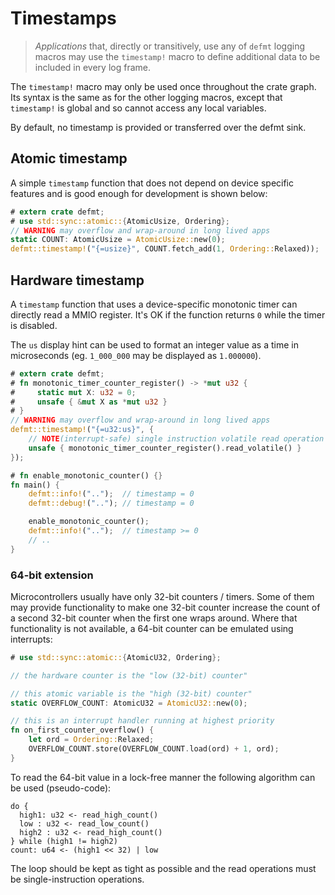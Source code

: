 # Timestamps

> *Applications* that, directly or transitively, use any of `defmt` logging macros may use the `timestamp!` macro to define additional data to be included in every log frame.

The `timestamp!` macro may only be used once throughout the crate graph. Its syntax is the same as for the other logging macros, except that `timestamp!` is global and so cannot access any local variables.

By default, no timestamp is provided or transferred over the defmt sink.

## Atomic timestamp

A simple `timestamp` function that does not depend on device specific features and is good enough for development is shown below:

``` rust
# extern crate defmt;
# use std::sync::atomic::{AtomicUsize, Ordering};
// WARNING may overflow and wrap-around in long lived apps
static COUNT: AtomicUsize = AtomicUsize::new(0);
defmt::timestamp!("{=usize}", COUNT.fetch_add(1, Ordering::Relaxed));
```

## Hardware timestamp

A `timestamp` function that uses a device-specific monotonic timer can directly read a MMIO register.
It's OK if the function returns `0` while the timer is disabled.

The `us` display hint can be used to format an integer value as a time in microseconds (eg. `1_000_000` may be displayed as `1.000000`).

``` rust
# extern crate defmt;
# fn monotonic_timer_counter_register() -> *mut u32 {
#     static mut X: u32 = 0;
#     unsafe { &mut X as *mut u32 }
# }
// WARNING may overflow and wrap-around in long lived apps
defmt::timestamp!("{=u32:us}", {
    // NOTE(interrupt-safe) single instruction volatile read operation
    unsafe { monotonic_timer_counter_register().read_volatile() }
});

# fn enable_monotonic_counter() {}
fn main() {
    defmt::info!("..");  // timestamp = 0
    defmt::debug!(".."); // timestamp = 0

    enable_monotonic_counter();
    defmt::info!("..");  // timestamp >= 0
    // ..
}
```

### 64-bit extension

Microcontrollers usually have only 32-bit counters / timers.
Some of them may provide functionality to make one 32-bit counter increase the count of a second 32-bit counter when the first one wraps around.
Where that functionality is not available, a 64-bit counter can be emulated using interrupts:

``` rust
# use std::sync::atomic::{AtomicU32, Ordering};

// the hardware counter is the "low (32-bit) counter"

// this atomic variable is the "high (32-bit) counter"
static OVERFLOW_COUNT: AtomicU32 = AtomicU32::new(0);

// this is an interrupt handler running at highest priority
fn on_first_counter_overflow() {
    let ord = Ordering::Relaxed;
    OVERFLOW_COUNT.store(OVERFLOW_COUNT.load(ord) + 1, ord);
}
```

To read the 64-bit value in a lock-free manner the following algorithm can be used (pseudo-code):

``` text
do {
  high1: u32 <- read_high_count()
  low : u32 <- read_low_count()
  high2 : u32 <- read_high_count()
} while (high1 != high2)
count: u64 <- (high1 << 32) | low
```

The loop should be kept as tight as possible and the read operations must be single-instruction operations.
